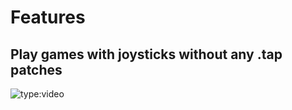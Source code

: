 # Features

## Play games with joysticks without any .tap patches

![type:video](https://www.youtube.com/watch?v=PrAyLQF1j1w)

